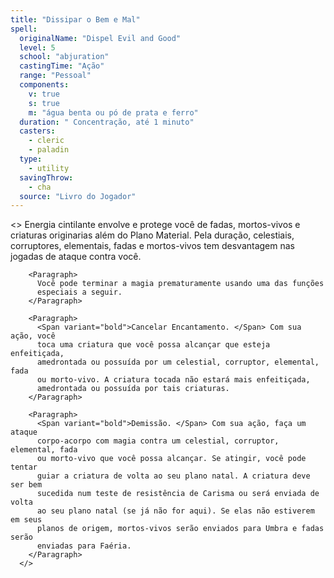 ```yaml
---
title: "Dissipar o Bem e Mal"
spell:
  originalName: "Dispel Evil and Good"
  level: 5
  school: "abjuration"
  castingTime: "Ação"
  range: "Pessoal"
  components:
    v: true
    s: true
    m: "água benta ou pó de prata e ferro"
  duration: " Concentração, até 1 minuto"
  casters:
    - cleric
    - paladin
  type:
    - utility
  savingThrow:
    - cha
  source: "Livro do Jogador"
---
```


<>
<Paragraph>
Energia cintilante envolve e protege você de fadas, mortos-vivos e
criaturas originarias além do Plano Material. Pela duração,
celestiais, corruptores, elementais, fadas e mortos-vivos tem
desvantagem nas jogadas de ataque contra você.
</Paragraph>

        <Paragraph>
          Você pode terminar a magia prematuramente usando uma das funções
          especiais a seguir.
        </Paragraph>

        <Paragraph>
          <Span variant="bold">Cancelar Encantamento. </Span> Com sua ação, você
          toca uma criatura que você possa alcançar que esteja enfeitiçada,
          amedrontada ou possuída por um celestial, corruptor, elemental, fada
          ou morto-vivo. A criatura tocada não estará mais enfeitiçada,
          amedrontada ou possuída por tais criaturas.
        </Paragraph>

        <Paragraph>
          <Span variant="bold">Demissão. </Span> Com sua ação, faça um ataque
          corpo-acorpo com magia contra um celestial, corruptor, elemental, fada
          ou morto-vivo que você possa alcançar. Se atingir, você pode tentar
          guiar a criatura de volta ao seu plano natal. A criatura deve ser bem
          sucedida num teste de resistência de Carisma ou será enviada de volta
          ao seu plano natal (se já não for aqui). Se elas não estiverem em seus
          planos de origem, mortos-vivos serão enviados para Umbra e fadas serão
          enviadas para Faéria.
        </Paragraph>
      </>
